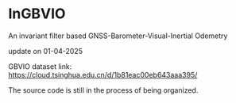 # InGBVIO
An invariant filter based GNSS-Barometer-Visual-Inertial Odemetry

update on 01-04-2025


GBVIO dataset link:  https://cloud.tsinghua.edu.cn/d/1b81eac00eb643aaa395/


The source code is still in the process of being organized.
